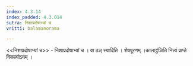 ```yaml
---
index: 4.3.14
index_padded: 4.3.014
sutra: निशाप्रदोषाभ्यां च
vritti: balamanorama

---
```

<<निशाप्रदोषाभ्यां च>> - निशाप्रदोषाभ्यां च । वा ठञ् स्यादिति । शेषपूरणम् ।कालाट्ठ॑ञिति नित्यं प्राप्ते विकल्पोऽयम् । 
